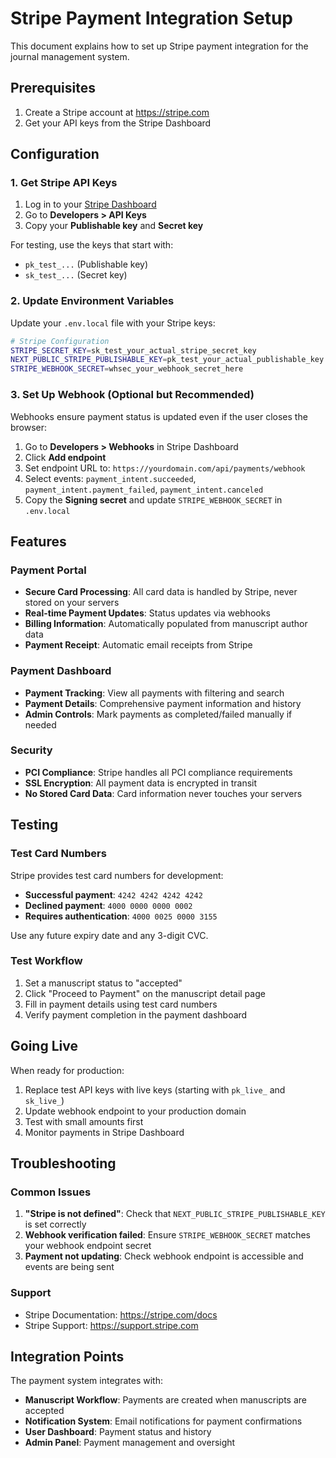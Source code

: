 # Stripe Payment Integration Setup

This document explains how to set up Stripe payment integration for the journal management system.

## Prerequisites

1. Create a Stripe account at https://stripe.com
2. Get your API keys from the Stripe Dashboard

## Configuration

### 1. Get Stripe API Keys

1. Log in to your [Stripe Dashboard](https://dashboard.stripe.com)
2. Go to **Developers > API Keys**
3. Copy your **Publishable key** and **Secret key**

For testing, use the keys that start with:
- `pk_test_...` (Publishable key)
- `sk_test_...` (Secret key)

### 2. Update Environment Variables

Update your `.env.local` file with your Stripe keys:

```bash
# Stripe Configuration
STRIPE_SECRET_KEY=sk_test_your_actual_stripe_secret_key
NEXT_PUBLIC_STRIPE_PUBLISHABLE_KEY=pk_test_your_actual_publishable_key
STRIPE_WEBHOOK_SECRET=whsec_your_webhook_secret_here
```

### 3. Set Up Webhook (Optional but Recommended)

Webhooks ensure payment status is updated even if the user closes the browser:

1. Go to **Developers > Webhooks** in Stripe Dashboard
2. Click **Add endpoint**
3. Set endpoint URL to: `https://yourdomain.com/api/payments/webhook`
4. Select events: `payment_intent.succeeded`, `payment_intent.payment_failed`, `payment_intent.canceled`
5. Copy the **Signing secret** and update `STRIPE_WEBHOOK_SECRET` in `.env.local`

## Features

### Payment Portal

- **Secure Card Processing**: All card data is handled by Stripe, never stored on your servers
- **Real-time Payment Updates**: Status updates via webhooks
- **Billing Information**: Automatically populated from manuscript author data
- **Payment Receipt**: Automatic email receipts from Stripe

### Payment Dashboard

- **Payment Tracking**: View all payments with filtering and search
- **Payment Details**: Comprehensive payment information and history
- **Admin Controls**: Mark payments as completed/failed manually if needed

### Security

- **PCI Compliance**: Stripe handles all PCI compliance requirements
- **SSL Encryption**: All payment data is encrypted in transit
- **No Stored Card Data**: Card information never touches your servers

## Testing

### Test Card Numbers

Stripe provides test card numbers for development:

- **Successful payment**: `4242 4242 4242 4242`
- **Declined payment**: `4000 0000 0000 0002`
- **Requires authentication**: `4000 0025 0000 3155`

Use any future expiry date and any 3-digit CVC.

### Test Workflow

1. Set a manuscript status to "accepted"
2. Click "Proceed to Payment" on the manuscript detail page
3. Fill in payment details using test card numbers
4. Verify payment completion in the payment dashboard

## Going Live

When ready for production:

1. Replace test API keys with live keys (starting with `pk_live_` and `sk_live_`)
2. Update webhook endpoint to your production domain
3. Test with small amounts first
4. Monitor payments in Stripe Dashboard

## Troubleshooting

### Common Issues

1. **"Stripe is not defined"**: Check that `NEXT_PUBLIC_STRIPE_PUBLISHABLE_KEY` is set correctly
2. **Webhook verification failed**: Ensure `STRIPE_WEBHOOK_SECRET` matches your webhook endpoint secret
3. **Payment not updating**: Check webhook endpoint is accessible and events are being sent

### Support

- Stripe Documentation: https://stripe.com/docs
- Stripe Support: https://support.stripe.com

## Integration Points

The payment system integrates with:

- **Manuscript Workflow**: Payments are created when manuscripts are accepted
- **Notification System**: Email notifications for payment confirmations
- **User Dashboard**: Payment status and history
- **Admin Panel**: Payment management and oversight

